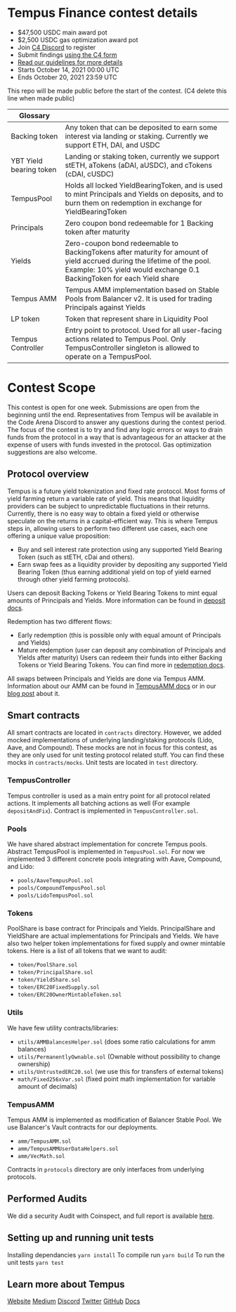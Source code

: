 # Tempus Finance contest details
- $47,500 USDC main award pot
- $2,500 USDC gas optimization award pot
- Join [C4 Discord](https://discord.gg/EY5dvm3evD) to register
- Submit findings [using the C4 form](https://code423n4.com/2021-10-tempus-finance-contest/submit)
- [Read our guidelines for more details](https://docs.code4rena.com/roles/wardens)
- Starts October 14, 2021 00:00 UTC
- Ends October 20, 2021 23:59 UTC

This repo will be made public before the start of the contest. (C4 delete this line when made public)

| Glossary| |
|-------------------------------|------------------------------------------------------|
| Backing token| Any token that can be deposited to earn some interest via landing or staking. Currently we support ETH, DAI, and USDC |
| YBT Yield bearing token| Landing or staking token, currently we support stETH, aTokens (aDAI, aUSDC), and cTokens (cDAI, cUSDC) |
| TempusPool| Holds all locked YieldBearingToken, and is used to mint Principals and Yields on deposits, and to burn them on redemption in exchange for YieldBearingToken |
| Principals| Zero coupon bond redeemable for 1 Backing token after maturity |
| Yields| Zero-coupon bond redeemable to BackingTokens after maturity for amount of yield accrued during the lifetime of the pool. Example: 10% yield would exchange 0.1 BackingToken for each Yield share |
| Tempus AMM| Tempus AMM implementation based on Stable Pools from Balancer v2. It is used for trading Principals against Yields |
| LP token| Token that represent share in Liquidity Pool |
| Tempus Controller| Entry point to protocol. Used for all user-facing actions related to Tempus Pool. Only TempusController singleton is allowed to operate on a TempusPool. |

# Contest Scope
This contest is open for one week. Submissions are open from the beginning until the end. Representatives from Tempus will be available in the Code Arena Discord to answer any questions during the contest period. The focus of the contest is to try and find any logic errors or ways to drain funds from the protocol in a way that is advantageous for an attacker at the expense of users with funds invested in the protocol. Gas optimization suggestions are also welcome.

## Protocol overview
Tempus is a future yield tokenization and fixed rate protocol.
Most forms of yield farming return a variable rate of yield. This means that liquidity providers can be subject to unpredictable fluctuations in their returns.
Currently, there is no easy way to obtain a fixed yield or otherwise speculate on the returns in a capital-efficient way. This is where Tempus steps in, allowing users to perform two different use cases, each one offering a unique value proposition:
- Buy and sell interest rate protection using any supported Yield Bearing Token (such as stETH, cDai and others).
- Earn swap fees as a liquidity provider by depositing any supported Yield Bearing Token (thus earning additional yield on top of yield earned through other yield farming protocols).

Users can deposit Backing Tokens or Yield Bearing Tokens to mint equal amounts of Principals and Yields. More information can be found in [deposit docs](https://docs.tempus.finance/docs/tempuspool/deposit).

Redemption has two different flows:
- Early redemption (this is possible only with equal amount of Principals and Yields)
- Mature redemption (user can deposit any combination of Principals and Yields after maturity)
Users can redeem their funds into either Backing Tokens or Yield Bearing Tokens. You can find more in [redemption docs](https://docs.tempus.finance/docs/tempuspool/redemption).

All swaps between Principals and Yields are done via Tempus AMM. Information about our AMM can be found in [TempusAMM docs](https://docs.tempus.finance/docs/tempusamm) or in our [blog post](https://medium.com/tempusfinance/diving-into-tempus-amm-23a92cc6a2fc) about it.

## Smart contracts
All smart contracts are located in `contracts` directory. However, we added mocked implementations of underlying landing/staking protocols (Lido, Aave, and Compound). These mocks are not in focus for this contest, as they are only used for unit testing protocol related stuff. You can find these mocks in `contracts/mocks`.
Unit tests are located in `test` directory.

### TempusController
Tempus controller is used as a main entry point for all protocol related actions. It implements all batching actions as well (For example `depositAndFix`). Contract is implemented in `TempusController.sol`.

### Pools
We have shared abstract implementation for concrete Tempus pools. Abstract TempusPool is implemented in `TempusPool.sol`.
For now we implemented 3 different concrete pools integrating with Aave, Compound, and Lido:
- `pools/AaveTempusPool.sol`
- `pools/CompoundTempusPool.sol`
- `pools/LidoTempusPool.sol`

### Tokens
PoolShare is base contract for Principals and Yields. PrincipalShare and YieldShare are actual implementations for Principals and Yields. We have also two helper token implementations for fixed supply and owner mintable tokens. Here is a list of all tokens that we want to audit:
- `token/PoolShare.sol`
- `token/PrincipalShare.sol`
- `token/YieldShare.sol`
- `token/ERC20FixedSupply.sol`
- `token/ERC20OwnerMintableToken.sol`

### Utils
We have few utility contracts/libraries:
- `utils/AMMBalancesHelper.sol` (does some ratio calculations for amm balances)
- `utils/PermanentlyOwnable.sol` (Ownable without possibility to change ownership)
- `utils/UntrustedERC20.sol` (we use this for transfers of external tokens)
- `math/Fixed256xVar.sol` (fixed point math implementation for variable amount of decimals)

### TempusAMM
Tempus AMM is implemented as modification of Balancer Stable Pool. We use Balancer's Vault contracts for our deployments.
- `amm/TempusAMM.sol`
- `amm/TempusAMMUserDataHelpers.sol`
- `amm/VecMath.sol`

Contracts in `protocols` directory are only interfaces from underlying protocols.

## Performed Audits
We did a security Audit with Coinspect, and full report is available [here](https://www.coinspect.com/doc/Coinspect%20-%20Smart%20Contract%20Audit%20-%20Tempus%20v211013.pdf).

## Setting up and running unit tests
Installing dependancies `yarn install`
To compile run `yarn build`
To run the unit tests `yarn test`

## Learn more about Tempus
[Website](tempus.finance)
[Medium](medium.tempus.finance)
[Discord](discord.tempus.finance)
[Twitter](twitter.tempus.finance)
[GitHub](github.tempus.finance)
[Docs](docs.tempus.finance)